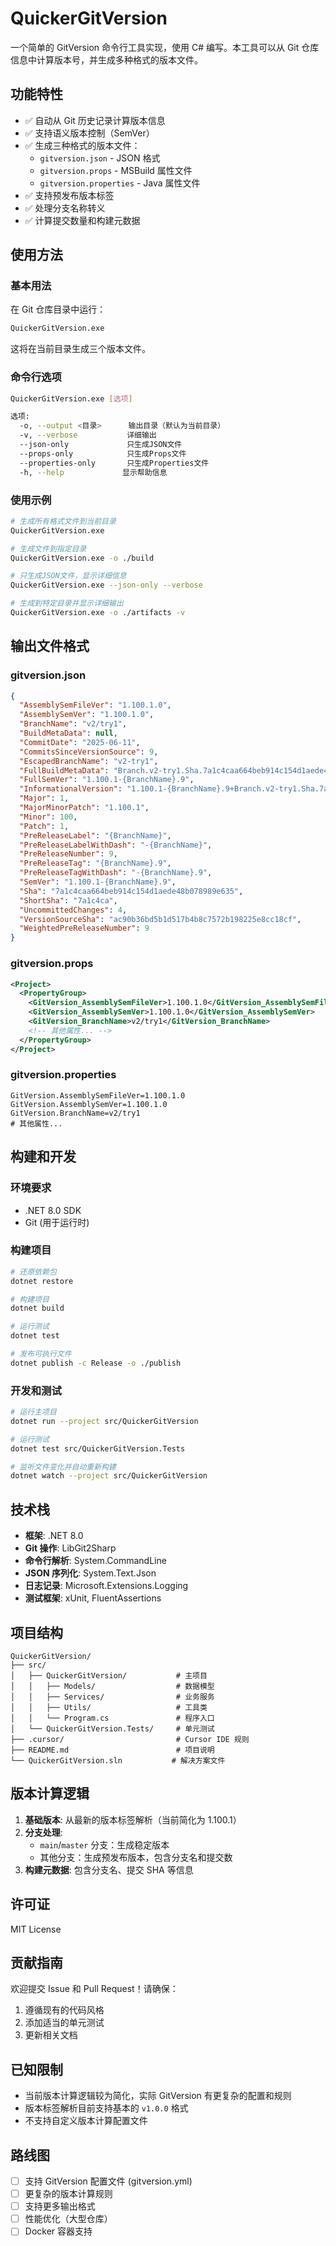 # QuickerGitVersion

一个简单的 GitVersion 命令行工具实现，使用 C# 编写。本工具可以从 Git 仓库信息中计算版本号，并生成多种格式的版本文件。

## 功能特性

- ✅ 自动从 Git 历史记录计算版本信息
- ✅ 支持语义版本控制（SemVer）
- ✅ 生成三种格式的版本文件：
  - `gitversion.json` - JSON 格式
  - `gitversion.props` - MSBuild 属性文件
  - `gitversion.properties` - Java 属性文件
- ✅ 支持预发布版本标签
- ✅ 处理分支名称转义
- ✅ 计算提交数量和构建元数据

## 使用方法

### 基本用法

在 Git 仓库目录中运行：

```bash
QuickerGitVersion.exe
```

这将在当前目录生成三个版本文件。

### 命令行选项

```bash
QuickerGitVersion.exe [选项]

选项:
  -o, --output <目录>      输出目录（默认为当前目录）
  -v, --verbose           详细输出
  --json-only             只生成JSON文件
  --props-only            只生成Props文件
  --properties-only       只生成Properties文件
  -h, --help             显示帮助信息
```

### 使用示例

```bash
# 生成所有格式文件到当前目录
QuickerGitVersion.exe

# 生成文件到指定目录
QuickerGitVersion.exe -o ./build

# 只生成JSON文件，显示详细信息
QuickerGitVersion.exe --json-only --verbose

# 生成到特定目录并显示详细输出
QuickerGitVersion.exe -o ./artifacts -v
```

## 输出文件格式

### gitversion.json

```json
{
  "AssemblySemFileVer": "1.100.1.0",
  "AssemblySemVer": "1.100.1.0",
  "BranchName": "v2/try1",
  "BuildMetaData": null,
  "CommitDate": "2025-06-11",
  "CommitsSinceVersionSource": 9,
  "EscapedBranchName": "v2-try1",
  "FullBuildMetaData": "Branch.v2-try1.Sha.7a1c4caa664beb914c154d1aede48b078989e635",
  "FullSemVer": "1.100.1-{BranchName}.9",
  "InformationalVersion": "1.100.1-{BranchName}.9+Branch.v2-try1.Sha.7a1c4caa664beb914c154d1aede48b078989e635",
  "Major": 1,
  "MajorMinorPatch": "1.100.1",
  "Minor": 100,
  "Patch": 1,
  "PreReleaseLabel": "{BranchName}",
  "PreReleaseLabelWithDash": "-{BranchName}",
  "PreReleaseNumber": 9,
  "PreReleaseTag": "{BranchName}.9",
  "PreReleaseTagWithDash": "-{BranchName}.9",
  "SemVer": "1.100.1-{BranchName}.9",
  "Sha": "7a1c4caa664beb914c154d1aede48b078989e635",
  "ShortSha": "7a1c4ca",
  "UncommittedChanges": 4,
  "VersionSourceSha": "ac90b36bd5b1d517b4b8c7572b198225e8cc18cf",
  "WeightedPreReleaseNumber": 9
}
```

### gitversion.props

```xml
<Project>
  <PropertyGroup>
    <GitVersion_AssemblySemFileVer>1.100.1.0</GitVersion_AssemblySemFileVer>
    <GitVersion_AssemblySemVer>1.100.1.0</GitVersion_AssemblySemVer>
    <GitVersion_BranchName>v2/try1</GitVersion_BranchName>
    <!-- 其他属性... -->
  </PropertyGroup>
</Project>
```

### gitversion.properties

```properties
GitVersion.AssemblySemFileVer=1.100.1.0
GitVersion.AssemblySemVer=1.100.1.0
GitVersion.BranchName=v2/try1
# 其他属性...
```

## 构建和开发

### 环境要求

- .NET 8.0 SDK
- Git (用于运行时)

### 构建项目

```bash
# 还原依赖包
dotnet restore

# 构建项目
dotnet build

# 运行测试
dotnet test

# 发布可执行文件
dotnet publish -c Release -o ./publish
```

### 开发和测试

```bash
# 运行主项目
dotnet run --project src/QuickerGitVersion

# 运行测试
dotnet test src/QuickerGitVersion.Tests

# 监听文件变化并自动重新构建
dotnet watch --project src/QuickerGitVersion
```

## 技术栈

- **框架**: .NET 8.0
- **Git 操作**: LibGit2Sharp
- **命令行解析**: System.CommandLine
- **JSON 序列化**: System.Text.Json
- **日志记录**: Microsoft.Extensions.Logging
- **测试框架**: xUnit, FluentAssertions

## 项目结构

```
QuickerGitVersion/
├── src/
│   ├── QuickerGitVersion/           # 主项目
│   │   ├── Models/                  # 数据模型
│   │   ├── Services/                # 业务服务
│   │   ├── Utils/                   # 工具类
│   │   └── Program.cs               # 程序入口
│   └── QuickerGitVersion.Tests/     # 单元测试
├── .cursor/                         # Cursor IDE 规则
├── README.md                        # 项目说明
└── QuickerGitVersion.sln           # 解决方案文件
```

## 版本计算逻辑

1. **基础版本**: 从最新的版本标签解析（当前简化为 1.100.1）
2. **分支处理**: 
   - `main`/`master` 分支：生成稳定版本
   - 其他分支：生成预发布版本，包含分支名和提交数
3. **构建元数据**: 包含分支名、提交 SHA 等信息

## 许可证

MIT License

## 贡献指南

欢迎提交 Issue 和 Pull Request！请确保：

1. 遵循现有的代码风格
2. 添加适当的单元测试
3. 更新相关文档

## 已知限制

- 当前版本计算逻辑较为简化，实际 GitVersion 有更复杂的配置和规则
- 版本标签解析目前支持基本的 `v1.0.0` 格式
- 不支持自定义版本计算配置文件

## 路线图

- [ ] 支持 GitVersion 配置文件 (gitversion.yml)
- [ ] 更复杂的版本计算规则
- [ ] 支持更多输出格式
- [ ] 性能优化（大型仓库）
- [ ] Docker 容器支持 